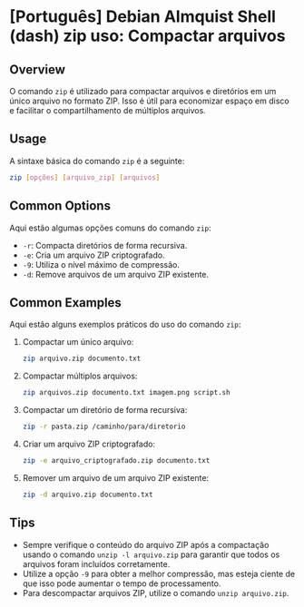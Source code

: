 # [Português] Debian Almquist Shell (dash) zip uso: Compactar arquivos

## Overview
O comando `zip` é utilizado para compactar arquivos e diretórios em um único arquivo no formato ZIP. Isso é útil para economizar espaço em disco e facilitar o compartilhamento de múltiplos arquivos.

## Usage
A sintaxe básica do comando `zip` é a seguinte:

```bash
zip [opções] [arquivo_zip] [arquivos]
```

## Common Options
Aqui estão algumas opções comuns do comando `zip`:

- `-r`: Compacta diretórios de forma recursiva.
- `-e`: Cria um arquivo ZIP criptografado.
- `-9`: Utiliza o nível máximo de compressão.
- `-d`: Remove arquivos de um arquivo ZIP existente.

## Common Examples
Aqui estão alguns exemplos práticos do uso do comando `zip`:

1. Compactar um único arquivo:
   ```bash
   zip arquivo.zip documento.txt
   ```

2. Compactar múltiplos arquivos:
   ```bash
   zip arquivos.zip documento.txt imagem.png script.sh
   ```

3. Compactar um diretório de forma recursiva:
   ```bash
   zip -r pasta.zip /caminho/para/diretorio
   ```

4. Criar um arquivo ZIP criptografado:
   ```bash
   zip -e arquivo_criptografado.zip documento.txt
   ```

5. Remover um arquivo de um arquivo ZIP existente:
   ```bash
   zip -d arquivo.zip documento.txt
   ```

## Tips
- Sempre verifique o conteúdo do arquivo ZIP após a compactação usando o comando `unzip -l arquivo.zip` para garantir que todos os arquivos foram incluídos corretamente.
- Utilize a opção `-9` para obter a melhor compressão, mas esteja ciente de que isso pode aumentar o tempo de processamento.
- Para descompactar arquivos ZIP, utilize o comando `unzip arquivo.zip`.